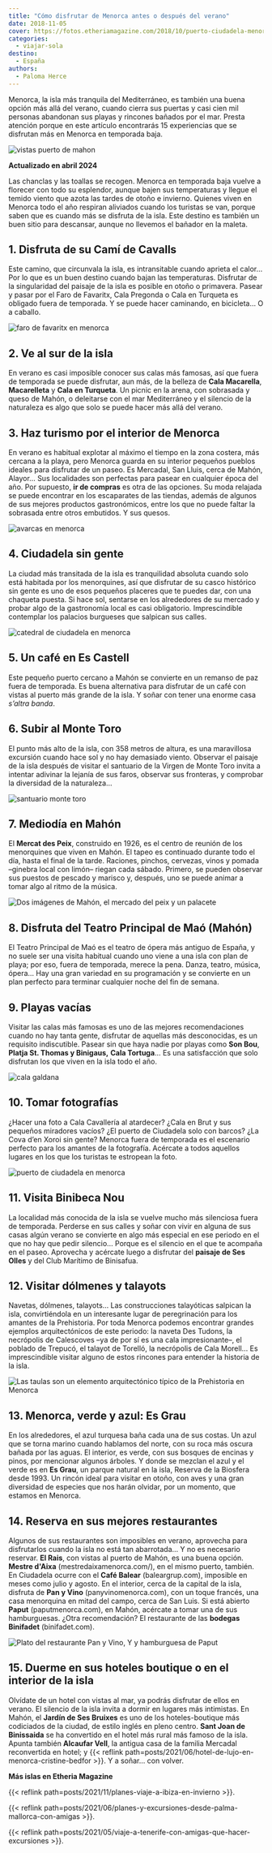 ```yaml
---
title: "Cómo disfrutar de Menorca antes o después del verano"
date: 2018-11-05
cover: https://fotos.etheriamagazine.com/2018/10/puerto-ciudadela-menorca.jpg
categories: 
  - viajar-sola
destino: 
  - España
authors: 
  - Paloma Herce
---
```


Menorca, la isla más tranquila del Mediterráneo, es también una buena opción más allá 
del verano, cuando cierra sus puertas y casi cien mil personas abandonan sus playas y 
rincones bañados por el mar. Presta atención porque en este artículo encontrarás 15 
experiencias que se disfrutan más en Menorca en temporada baja. 

![vistas puerto de mahon](https://fotos.etheriamagazine.com/2018/10/viaje-menorca-atardecer-mahon.jpg "Atardecer en Mahón. ©P.G./Etheria")

**Actualizado en abril 2024** 

Las chanclas y las toallas se recogen. Menorca en temporada baja vuelve a florecer con 
todo su esplendor, aunque bajen sus temperaturas y llegue el temido viento que azota las 
tardes de otoño e invierno. Quienes viven en Menorca todo el año respiran aliviados 
cuando los turistas se van, porque saben que es cuando más se disfruta de la isla. Este 
destino es también un buen sitio para descansar, aunque no llevemos el bañador en la 
maleta. 

## 1\. Disfruta de su Camí de Cavalls

Este camino, que circunvala la isla, es intransitable cuando aprieta el calor… Por lo 
que es un buen destino cuando bajan las temperaturas. Disfrutar de la singularidad del 
paisaje de la isla es posible en otoño o primavera. Pasear y pasar por el Faro de 
Favaritx, Cala Pregonda o Cala en Turqueta es obligado fuera de temporada. Y se puede 
hacer caminando, en bicicleta… O a caballo. 

![faro de favaritx en menorca](https://fotos.etheriamagazine.com/2018/10/Menorca-Faro-Favaritx.jpg "Faro de Favaritx.")

## 2\. Ve al sur de la isla

En verano es casi imposible conocer sus calas más famosas, así que fuera de temporada se 
puede disfrutar, aun más, de la belleza de **Cala Macarella**, **Macarelleta** y **Cala 
en Turqueta**. Un picnic en la arena, con sobrasada y queso de Mahón, o deleitarse con 
el mar Mediterráneo y el silencio de la naturaleza es algo que solo se puede hacer más 
allá del verano. 

## 3\. Haz turismo por el interior de Menorca

En verano es habitual explotar al máximo el tiempo en la zona costera, más cercana a la 
playa, pero Menorca guarda en su interior pequeños pueblos ideales para disfrutar de un 
paseo. Es Mercadal, San Lluis, cerca de Mahón, Alayor… Sus localidades son perfectas 
para pasear en cualquier época del año. Por supuesto, **ir de compras** es otra de las 
opciones. Su moda relajada se puede encontrar en los escaparates de las tiendas, además 
de algunos de sus mejores productos gastronómicos, entre los que no puede faltar la 
sobrasada entre otros embutidos. Y sus quesos. 

![avarcas en menorca](https://fotos.etheriamagazine.com/2018/10/avarcas-Es-Fornels.jpg "Las avarcas son el calzado tradicional de Menorca. ©P.G./Etheria Magazine")

## 4\. Ciudadela sin gente

La ciudad más transitada de la isla es tranquilidad absoluta cuando solo está habitada 
por los menorquines, así que disfrutar de su casco histórico sin gente es uno de esos 
pequeños placeres que te puedes dar, con una chaqueta puesta. Si hace sol, sentarse en 
los alrededores de su mercado y probar algo de la gastronomía local es casi obligatorio. 
Imprescindible contemplar los palacios burgueses que salpican sus calles. 

![catedral de ciudadela en menorca](https://fotos.etheriamagazine.com/2018/10/Catedral-ciudadela.jpg "Catedral de Ciudadela. ©P.G./Etheria")

## 5\. Un café en Es Castell

Este pequeño puerto cercano a Mahón se convierte en un remanso de paz fuera de 
temporada. Es buena alternativa para disfrutar de un café con vistas al puerto más 
grande de la isla. Y soñar con tener una enorme casa _s’altra banda_. 

## 6\. Subir al Monte Toro

El punto más alto de la isla, con 358 metros de altura, es una maravillosa excursión 
cuando hace sol y no hay demasiado viento. Observar el paisaje de la isla después de 
visitar el santuario de la Virgen de Monte Toro invita a intentar adivinar la lejanía de 
sus faros, observar sus fronteras, y comprobar la diversidad de la naturaleza… 

![santuario monte toro](https://fotos.etheriamagazine.com/2018/10/Vsitas-monto-toro-menorca.jpg "Vista desde el Monte Toro, junto al santuario, el punto más alto de la isla. ©P.G./Etheria")

## 7\. Mediodía en Mahón

El **Mercat des Peix**, construido en 1926, es el centro de reunión de los menorquines 
que viven en Mahón. El tapeo es continuado durante todo el día, hasta el final de la 
tarde. Raciones, pinchos, cervezas, vinos y pomada –ginebra local con limón– riegan cada 
sábado. Primero, se pueden observar sus puestos de pescado y marisco y, después, uno se 
puede animar a tomar algo al ritmo de la música. 

![Dos imágenes de Mahón, el mercado del peix y un palacete](https://fotos.etheriamagazine.com/2018/10/Menorca-Mahon.jpg "Mercat des Peix (Izq.) e imagen del centro de Mahón (Dcha.) ©Paloma Herce")

## 8\. Disfruta del Teatro Principal de Maó (Mahón)

El Teatro Principal de Maó es el teatro de ópera más antiguo de España, y no suele ser 
una visita habitual cuando uno viene a una isla con plan de playa; por eso, fuera de 
temporada, merece la pena. Danza, teatro, música, ópera… Hay una gran variedad en su 
programación y se convierte en un plan perfecto para terminar cualquier noche del fin de 
semana. 

## 9\. Playas vacías

Visitar las calas más famosas es uno de las mejores recomendaciones cuando no hay tanta 
gente, disfrutar de aquellas más desconocidas, es un requisito indiscutible. Pasear sin 
que haya nadie por playas como **Son Bou**, **Platja St. Thomas y Binigaus,** **Cala 
Tortuga**… Es una satisfacción que solo disfrutan los que viven en la isla todo el año. 

![cala galdana](https://fotos.etheriamagazine.com/2018/10/Cala-Galdana.jpg "Cala Galdana, una de las calas más conocidas (accesible en coche). ©P.G./Etheria")

## 10\. Tomar fotografías

¿Hacer una foto a Cala Cavallería al atardecer? ¿Cala en Brut y sus pequeños miradores 
vacíos? ¿El puerto de Ciudadela solo con barcos? ¿La Cova d’en Xoroi sin gente? Menorca 
fuera de temporada es el escenario perfecto para los amantes de la fotografía. Acércate 
a todos aquellos lugares en los que los turistas te estropean la foto. 

![puerto de ciudadela en menorca](https://fotos.etheriamagazine.com/2018/10/puerto-ciudadela-menorca.jpg "Puerto de Ciudadela. ©P.G./Etheria")

## 11\. Visita Binibeca Nou

La localidad más conocida de la isla se vuelve mucho más silenciosa fuera de temporada. 
Perderse en sus calles y soñar con vivir en alguna de sus casas algún verano se 
convierte en algo más especial en ese periodo en el que no hay que pedir silencio… 
Porque es el silencio en el que te acompaña en el paseo. Aprovecha y acércate luego a 
disfrutar del **paisaje de Ses Olles** y del Club Marítimo de Binisafua. 

## 12\. Visitar dólmenes y talayots

Navetas, dólmenes, talayots… Las construcciones talayóticas salpican la isla, 
convirtiéndola en un interesante lugar de peregrinación para los amantes de la 
Prehistoria. Por toda Menorca podemos encontrar grandes ejemplos arquitectónicos de este 
periodo: la naveta Des Tudons, la necrópolis de Calescoves –ya de por sí es una cala 
impresionante–, el poblado de Trepucó, el talayot de Torelló, la necrópolis de Cala 
Morell… Es imprescindible visitar alguno de estos rincones para entender la historia de 
la isla. 

![Las taulas son un elemento arquitectónico típico de la Prehistoria en Menorca](https://fotos.etheriamagazine.com/2018/10/Menorca-prehistoria-taula.jpg "Las taulas son un elemento arquitectónico típico de la Prehistoria en Menorca.")

## 13\. Menorca, verde y azul: Es Grau

En los alrededores, el azul turquesa baña cada una de sus costas. Un azul que se torna 
marino cuando hablamos del norte, con su roca más oscura bañada por las aguas. El 
interior, es verde, con sus bosques de encinas y pinos, por mencionar algunos árboles. Y 
donde se mezclan el azul y el verde es en **Es Grau**, un parque natural en la isla, 
Reserva de la Biosfera desde 1993. Un rincón ideal para visitar en otoño, con aves y una 
gran diversidad de especies que nos harán olvidar, por un momento, que estamos en 
Menorca. 

## 14\. Reserva en sus mejores restaurantes

Algunos de sus restaurantes son imposibles en verano, aprovecha para disfrutarlos cuando 
la isla no está tan abarrotada… Y no es necesario reservar. **El Rais**, con vistas al 
puerto de Mahón, es una buena opción. **Mestre d'Aixa** (mestredaixamenorca.com/), en el 
mismo puerto, también. En Ciudadela ocurre con el **Café Balear** (baleargrup.com), 
imposible en meses como julio y agosto. En el interior, cerca de la capital de la isla, 
disfruta de **Pan y Vino** (panyvinomenorca.com), con un toque francés, una casa 
menorquina en mitad del campo, cerca de San Luis. Si está abierto **Paput** 
(paputmenorca.com), en Mahón, acércate a tomar una de sus hamburguesas. ¿Otra 
recomendación? El restaurante de las **bodegas Binifadet** (binifadet.com). 

![Plato del restaurante Pan y Vino, Y y hamburguesa de Paput](https://fotos.etheriamagazine.com/2018/10/Menorca-restaurantes.jpg "Plato del restaurante Pan y Vino (Izq.) y hamburguesa de Paput (Dcha.). ©Paloma Herce")

## 15\. Duerme en sus hoteles boutique o en el interior de la isla

Olvídate de un hotel con vistas al mar, ya podrás disfrutar de ellos en verano. El 
silencio de la isla invita a dormir en lugares más intimistas. En Mahón, el **Jardín de 
Ses Bruixes** es uno de los hoteles-boutique más codiciados de la ciudad, de estilo 
inglés en pleno centro. **Sant Joan de Binissaida** se ha convertido en el hotel más 
rural más famoso de la isla. Apunta también **Alcaufar Vell**, la antigua casa de la 
familia Mercadal reconvertida en hotel; y {{< reflink 
path=posts/2021/06/hotel-de-lujo-en-menorca-cristine-bedfor >}}. Y a soñar… con volver. 

**Más islas en Etheria Magazine** 

{{< reflink path=posts/2021/11/planes-viaje-a-ibiza-en-invierno >}}. 

{{< reflink path=posts/2021/06/planes-y-excursiones-desde-palma-mallorca-con-amigas >}}. 

{{< reflink path=posts/2021/05/viaje-a-tenerife-con-amigas-que-hacer-excursiones >}}.
